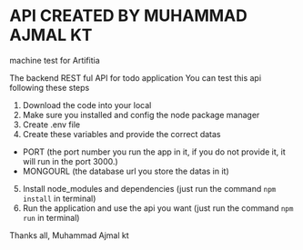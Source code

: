 # API CREATED BY MUHAMMAD AJMAL KT

machine test for Artifitia

The backend REST ful API for todo application
You can test this api following these steps

1. Download the code into your local
2. Make sure you installed and config the node package manager
3. Create .env file
4. Create these variables and provide the correct datas

- PORT (the port number you run the app in it, if you do not provide it, it will run in the port 3000.)
- MONGOURL (the database url you store the datas in it)

5. Install node_modules and dependencies (just run the command `npm install` in terminal)
6. Run the application and use the api you want (just run the command `npm run` in terminal)

Thanks all,
Muhammad Ajmal kt